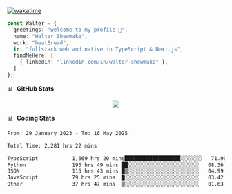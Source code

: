 [![wakatime](https://wakatime.com/badge/user/633611a5-2410-4a66-96ad-ce6a6df384d0.svg)](https://wakatime.com/@633611a5-2410-4a66-96ad-ce6a6df384d0)

```ts
const Walter = {
  greetings: "welcome to my profile 👋",
  name: "Walter Shewmake",
  work: "beatBread",
  in: "fullstack web and native in TypeScript & Next.js",
  findMeHere: [
    { linkedin: "linkedin.com/in/walter-shewmake" },
  ]
};
```

📊 &nbsp;**GitHub Stats**

<p align="center">
<img src="https://streak-stats.demolab.com?user=waltershewmake&theme=monokai&short_numbers=true)](https://git.io/streak-stats" />
</p>

📊 &nbsp;**Coding Stats**

<!--![Wwakatime stats](https://github-readme-stats.vercel.app/api/wakatime?username=waltershewmake&hide_title=true&hide_border=true&langs_count=5&bg_color=00000000&text_color=777)-->


<!--START_SECTION:waka-->

```txt
From: 29 January 2023 - To: 16 May 2025

Total Time: 2,281 hrs 22 mins

TypeScript           1,669 hrs 20 mins██████████████████░░░░░░░   71.98 %
Python               193 hrs 49 mins ██░░░░░░░░░░░░░░░░░░░░░░░   08.36 %
JSON                 115 hrs 43 mins █▒░░░░░░░░░░░░░░░░░░░░░░░   04.99 %
JavaScript           79 hrs 25 mins  █░░░░░░░░░░░░░░░░░░░░░░░░   03.42 %
Other                37 hrs 47 mins  ▒░░░░░░░░░░░░░░░░░░░░░░░░   01.63 %
```

<!--END_SECTION:waka-->
